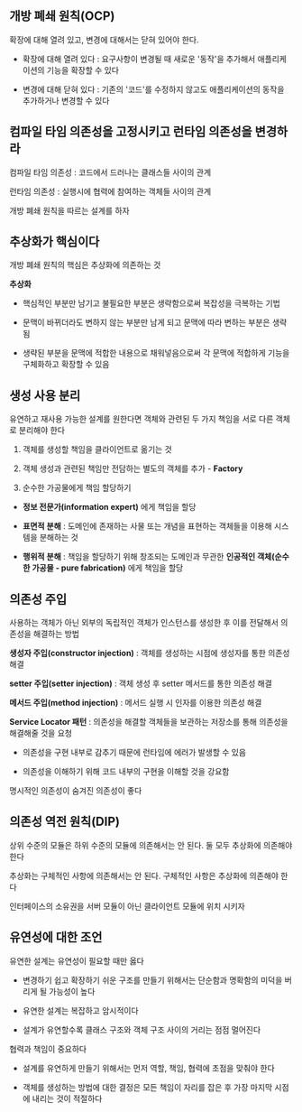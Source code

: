 ## **개방 폐쇄 원칙(OCP)**

확장에 대해 열려 있고, 변경에 대해서는 닫혀 있어야 한다.

 - 확장에 대해 열려 있다 : 요구사항이 변경될 때 새로운 '동작'을 추가해서 애플리케이션의 기능을 확장할 수 있다

 - 변경에 대해 닫혀 있다 : 기존의 '코드'를 수정하지 않고도 애플리케이션의 동작을 추가하거나 변경할 수 있다



## **컴파일 타임 의존성을 고정시키고 런타임 의존성을 변경하라**

컴파일 타임 의존성 : 코드에서 드러나는 클래스들 사이의 관계

런타임 의존성 : 실행시에 협력에 참여하는 객체들 사이의 관계

개방 폐쇄 원칙을 따르는 설계를 하자



## **추상화가 핵심이다**

개방 폐쇄 원칙의 핵심은 추상화에 의존하는 것

**추상화**

 - 핵심적인 부분만 남기고 불필요한 부분은 생략함으로써 복잡성을 극복하는 기법

 - 문맥이 바뀌더라도 변하지 않는 부분만 남게 되고 문맥에 따라 변하는 부분은 생략됨

 - 생략된 부분을 문맥에 적합한 내용으로 채워넣음으로써 각 문맥에 적합하게 기능을 구체화하고 확장할 수 있음



## **생성 사용 분리**

유연하고 재사용 가능한 설계를 원한다면 객체와 관련된 두 가지 책임을 서로 다른 객체로 분리해야 한다

1. 객체를 생성할 책임을 클라이언트로 옮기는 것

2. 객체 생성과 관련된 책임만 전담하는 별도의 객체를 추가 - **Factory**

3. 순수한 가공물에게 책임 할당하기

 - **정보 전문가(information expert)** 에게 책임을 할당

 - **표면적 분해** : 도메인에 존재하는 사물 또는 개념을 표현하는 객체들을 이용해 시스템을 분해하는 것

 - **행위적 분해** : 책임을 할당하기 위해 창조되는 도메인과 무관한 **인공적인 객체(순수한 가공물 - pure fabrication)** 에게 책임을 할당



## **의존성 주입**

사용하는 객체가 아닌 외부의 독립적인 객체가 인스턴스를 생성한 후 이를 전달해서 의존성을 해결하는 방법

**생성자 주입(constructor injection)** : 객체를 생성하는 시점에 생성자를 통한 의존성 해결

**setter 주입(setter injection)** : 객체 생성 후 setter 메서드를 통한 의존성 해결

**메서드 주입(method injection)** : 메서드 실행 시 인자를 이용한 의존성 해결

**Service Locator 패턴** : 의존성을 해결할 객체들을 보관하는 저장소를 통해 의존성을 해결해줄 것을 요청

 - 의존성을 구현 내부로 감추기 때문에 런타임에 에러가 발생할 수 있음

 - 의존성을 이해하기 위해 코드 내부의 구현을 이해할 것을 강요함

명시적인 의존성이 숨겨진 의존성이 좋다



## **의존성 역전 원칙(DIP)**

상위 수준의 모듈은 하위 수준의 모듈에 의존해서는 안 된다. 둘 모두 추상화에 의존해야 한다

추상화는 구체적인 사항에 의존해서는 안 된다. 구체적인 사항은 추상화에 의존해야 한다

인터페이스의 소유권을 서버 모듈이 아닌 클라이언트 모듈에 위치 시키자



## **유연성에 대한 조언**

유연한 설계는 유연성이 필요할 때만 옳다

 - 변경하기 쉽고 확장하기 쉬운 구조를 만들기 위해서는 단순함과 명확함의 미덕을 버리게 될 가능성이 높다

 - 유연한 설계는 복잡하고 암시적이다

 - 설계가 유연할수록 클래스 구조와 객체 구조 사이의 거리는 점점 멀어진다

협력과 책임이 중요하다

 - 설계를 유연하게 만들기 위해서는 먼저 역할, 책임, 협력에 초점을 맞춰야 한다

 - 객체를 생성하는 방법에 대한 결정은 모든 책임이 자리를 잡은 후 가장 마지막 시점에 내리는 것이 적절하다
